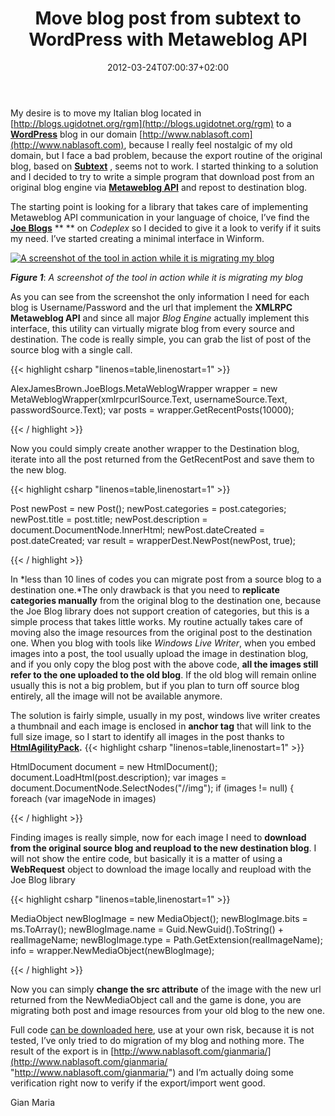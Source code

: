 ﻿---
title: "Move blog post from subtext to WordPress with Metaweblog API"
description: ""
date: 2012-03-24T07:00:37+02:00
draft: false
tags: [Blog,Tools]
categories: [Programming]
---
My desire is to move my Italian blog located in [http://blogs.ugidotnet.org/rgm](http://blogs.ugidotnet.org/rgm) to a [**WordPress**](http://wordpress.com/) blog in our domain [http://www.nablasoft.com](http://www.nablasoft.com), because I really feel nostalgic of my old domain, but I face a bad problem, because the export routine of the original blog, based on  **[Subtext](http://subtextproject.com/default.aspx?AspxAutoDetectCookieSupport=1)** , seems not to work. I started thinking to a solution and I decided to try to write a simple program that download post from an original blog engine via [**Metaweblog API**](http://xmlrpc.scripting.com/metaWeblogApi.html) and repost to destination blog.

The starting point is looking for a library that takes care of implementing Metaweblog API communication in your language of choice, I’ve find the [**Joe Blogs**](http://joeblogs.codeplex.com/) ** ** on *Codeplex* so I decided to give it a look to verify if it suits my need. I’ve started creating a minimal interface in Winform.

[![A screenshot of the tool in action while it is migrating my blog](http://www.codewrecks.com/blog/wp-content/uploads/2012/03/image_thumb29.png "A screenshot of the tool in action while it is migrating my blog")](http://www.codewrecks.com/blog/wp-content/uploads/2012/03/image29.png)

 ***Figure 1***: *A screenshot of the tool in action while it is migrating my blog*

As you can see from the screenshot the only information I need for each blog is Username/Password and the url that implement the  **XMLRPC Metaweblog API** and since all major *Blog Engine* actually implement this interface, this utility can virtually migrate blog from every source and destination. The code is really simple, you can grab the list of post of the source blog with a single call.

{{< highlight csharp "linenos=table,linenostart=1" >}}


AlexJamesBrown.JoeBlogs.MetaWeblogWrapper wrapper = 
new MetaWeblogWrapper(xmlrpcurlSource.Text, usernameSource.Text, passwordSource.Text);
var posts = wrapper.GetRecentPosts(10000);

{{< / highlight >}}

Now you could simply create another wrapper to the Destination blog, iterate into all the post returned from the GetRecentPost and save them to the new blog.

{{< highlight csharp "linenos=table,linenostart=1" >}}


Post newPost = new Post();
newPost.categories = post.categories;
newPost.title = post.title;
newPost.description = document.DocumentNode.InnerHtml;
newPost.dateCreated = post.dateCreated;
var result = wrapperDest.NewPost(newPost, true);

{{< / highlight >}}

In *less than 10 lines of codes you can migrate post from a source blog to a destination one.*The only drawback is that you need to  **replicate categories manually** from the original blog to the destination one, because the Joe Blog library does not support creation of categories, but this is a simple process that takes little works. My routine actually takes care of moving also the image resources from the original post to the destination one. When you blog with tools like *Windows Live Writer*, when you embed images into a post, the tool usually upload the image in destination blog, and if you only copy the blog post with the above code,  **all the images still refer to the one uploaded to the old blog**. If the old blog will remain online usually this is not a big problem, but if you plan to turn off source blog entirely, all the image will not be available anymore.

The solution is fairly simple, usually in my post, windows live writer creates a thumbnail and each image is enclosed in  **anchor tag** that will link to the full size image, so I start to identify all images in the post thanks to  **[HtmlAgilityPack](http://htmlagilitypack.codeplex.com/).** {{< highlight csharp "linenos=table,linenostart=1" >}}


HtmlDocument document = new HtmlDocument();
document.LoadHtml(post.description);
var images = document.DocumentNode.SelectNodes("//img");
 if (images != null)
 {
 		foreach (var imageNode in images)

{{< / highlight >}}

Finding images is really simple, now for each image I need to  **download from the original source blog and reupload to the new destination blog**. I will not show the entire code, but basically it is a matter of using a  **WebRequest** object to download the image locally and reupload with the Joe Blog library

{{< highlight csharp "linenos=table,linenostart=1" >}}


MediaObject newBlogImage = new MediaObject();
 newBlogImage.bits = ms.ToArray();
 newBlogImage.name = Guid.NewGuid().ToString() + realImageName;
newBlogImage.type = Path.GetExtension(realImageName);
info = wrapper.NewMediaObject(newBlogImage);

{{< / highlight >}}

Now you can simply  **change the src attribute** of the image with the new url returned from the NewMediaObject call and the game is done, you are migrating both post and image resources from your old blog to the new one.

Full code [can be downloaded here](http://www.codewrecks.com/files/blogmigrator.zip), use at your own risk, because it is not tested, I’ve only tried to do migration of my blog and nothing more. The result of the export is in [http://www.nablasoft.com/gianmaria/](http://www.nablasoft.com/gianmaria/ "http://www.nablasoft.com/gianmaria/") and I’m actually doing some verification right now to verify if the export/import went good.

Gian Maria

